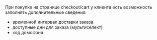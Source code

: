 При покупке на странице checkout/cart у клиента есть возможность заполнять дополнительные сведения: 
- временной интервал доставки заказа
- доступные дни для заказа (мультиселект)
- код домофона

